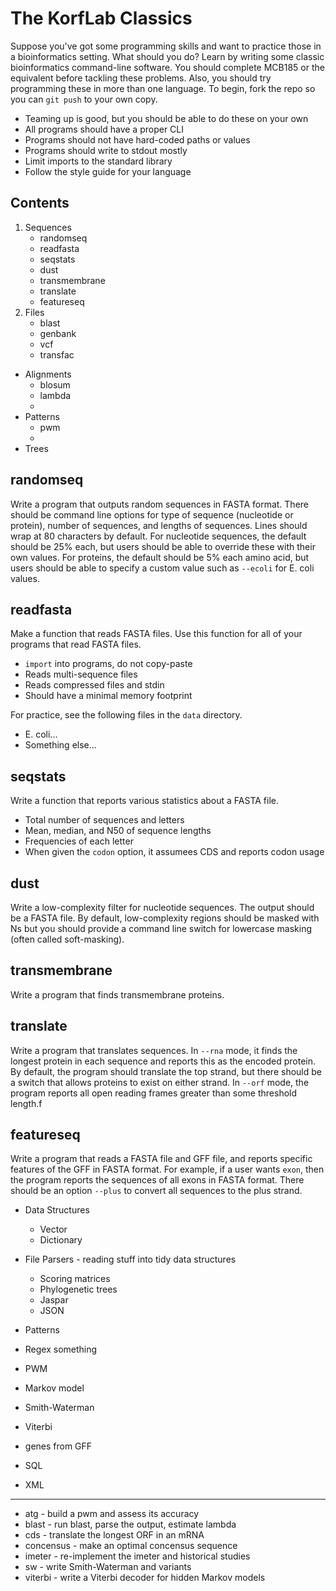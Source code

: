 The KorfLab Classics
====================

Suppose you've got some programming skills and want to practice those in a
bioinformatics setting. What should you do? Learn by writing some classic
bioinformatics command-line software. You should complete MCB185 or the
equivalent before tackling these problems. Also, you should try programming
these in more than one language. To begin, fork the repo so you can `git push`
to your own copy.

- Teaming up is good, but you should be able to do these on your own
- All programs should have a proper CLI
- Programs should not have hard-coded paths or values
- Programs should write to stdout mostly
- Limit imports to the standard library
- Follow the style guide for your language

## Contents ##

1. Sequences
	- randomseq
	- readfasta
	- seqstats
	- dust
	- transmembrane
	- translate
	- featureseq
2. Files
	- blast
	- genbank
	- vcf
	- transfac
- Alignments
	- blosum
	- lambda
	-
- Patterns
	- pwm
	-
- Trees

## randomseq ##

Write a program that outputs random sequences in FASTA format. There should be
command line options for type of sequence (nucleotide or protein), number of
sequences, and lengths of sequences. Lines should wrap at 80 characters by
default. For nucleotide sequences, the default should be 25% each, but users
should be able to override these with their own values. For proteins, the
default should be 5% each amino acid, but users should be able to specify a
custom value such as `--ecoli` for E. coli values.

## readfasta ##

Make a function that reads FASTA files. Use this function for all of your
programs that read FASTA files.

- `import` into programs, do not copy-paste
- Reads multi-sequence files
- Reads compressed files and stdin
- Should have a minimal memory footprint

For practice, see the following files in the `data` directory.

- E. coli...
- Something else...


## seqstats ##

Write a function that reports various statistics about a FASTA file.

- Total number of sequences and letters
- Mean, median, and N50 of sequence lengths
- Frequencies of each letter
- When given the `codon` option, it assumees CDS and reports codon usage

## dust ##

Write a low-complexity filter for nucleotide sequences. The output should be a
FASTA file. By default, low-complexity regions should be masked with Ns but you
should provide a command line switch for lowercase masking (often called
soft-masking).

## transmembrane ##

Write a program that finds transmembrane proteins.

## translate ##

Write a program that translates sequences. In `--rna` mode, it finds the
longest protein in each sequence and reports this as the encoded protein. By
default, the program should translate the top strand, but there should be a
switch that allows proteins to exist on either strand. In `--orf` mode, the
program reports all open reading frames greater than some threshold length.f

## featureseq ##

Write a program that reads a FASTA file and GFF file, and reports specific
features of the GFF in FASTA format. For example, if a user wants `exon`, then
the program reports the sequences of all exons in FASTA format. There should be
an option `--plus` to convert all sequences to the plus strand.




- Data Structures
	- Vector
	- Dictionary
- File Parsers - reading stuff into tidy data structures
	- Scoring matrices
	- Phylogenetic trees
	- Jaspar
	- JSON
- Patterns


- Regex something
- PWM
- Markov model
- Smith-Waterman
- Viterbi
- genes from GFF
- SQL
- XML

----


- atg - build a pwm and assess its accuracy
- blast - run blast, parse the output, estimate lambda
- cds - translate the longest ORF in an mRNA
- concensus - make an optimal concensus sequence
- imeter - re-implement the imeter and historical studies
- sw - write Smith-Waterman and variants
- viterbi - write a Viterbi decoder for hidden Markov models
